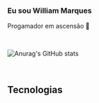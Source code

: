 ### Eu sou William Marques
Progamador em ascensão &#129488;


<br/>


![Anurag's GitHub stats](https://github-readme-stats.vercel.app/api?username=kogmau&theme=vue&show_icons=true)


<br/>

## Tecnologias 
<div>

<img aling="center" alt="" src="https://img.shields.io/badge/C%23-239120?style=for-the-badge&logo=c-sharp&logoColor=white
"/><img aling="center" alt="" src="https://img.shields.io/badge/Python-3776AB?style=for-the-badge&logo=python&logoColor=white
"/><img aling="center" alt="" src="https://img.shields.io/badge/HTML5-E34F26?style=for-the-badge&logo=html5&logoColor=white"/><img aling="center" alt="" src="https://img.shields.io/badge/CSS-239120?&style=for-the-badge&logo=css3&logoColor=white
"/><img aling="center" alt="" src="https://img.shields.io/badge/JavaScript-F7DF1E?style=for-the-badge&logo=javascript&logoColor=black
"/><img aling="center" alt="" src="https://img.shields.io/badge/TypeScript-007ACC?style=for-the-badge&logo=typescript&logoColor=white
"/>
<img aling="center" alt="" src="https://img.shields.io/badge/C%2B%2B-00599C?style=for-the-badge&logo=c%2B%2B&logoColor=white
"/>
<img aling="center" alt="" src="https://img.shields.io/badge/Java-ED8B00?style=for-the-badge&logo=java&logoColor=white
"/>
<img aling="center" alt="" src="https://img.shields.io/badge/Dart-0175C2?style=for-the-badge&logo=dart&logoColor=white
"/> <img aling="center" alt="" src="https://img.shields.io/badge/Angular-DD0031?style=for-the-badge&logo=angular&logoColor=white
"/><img aling="center" alt="" src="https://img.shields.io/badge/Bootstrap-563D7C?style=for-the-badge&logo=bootstrap&logoColor=white"/><img aling="center" alt="" src="https://img.shields.io/badge/Spring-6DB33F?style=for-the-badge&logo=spring&logoColor=white"/>
<img aling="center" alt="" src="https://img.shields.io/badge/Flutter-02569B?style=for-the-badge&logo=flutter&logoColor=white"/><img aling="center" alt="" src="https://img.shields.io/badge/MySQL-00000F?style=for-the-badge&logo=mysql&logoColor=white"/>
</div>
